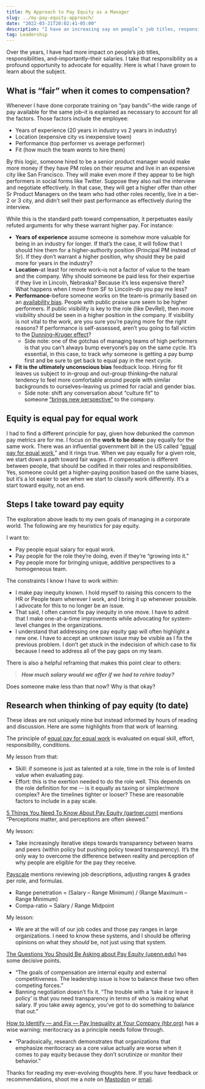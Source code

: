```yaml
---
title: My Approach to Pay Equity as a Manager
slug: ../my-pay-equity-approach/
date: "2022-03-21T20:02:41-05:00"
description: "I have an increasing say on people’s job titles, responsibilities, and their salaries. Here is how I use that for good."
tag: Leadership
---
```


Over the years, I have had more impact on people’s job titles, responsibilities, and–importantly–their salaries. I take that responsibility as a profound opportunity to advocate for equality. Here is what I have grown to learn about the subject.

## What is “fair” when it comes to compensation?

Whenever I have done corporate training on “pay bands”–the wide range of pay available for the same job–it is explained as necessary to account for all the factors. Those factors include the employee:

- Years of experience (20 years in industry vs 2 years in industry)
- Location (expensive city vs inexpensive town)
- Performance (top performer vs average performer)
- Fit (how much the team *wants* to hire them)

By this logic, someone hired to be a senior product manager would make more money if they have PM roles on their resume and live in an expensive city like San Francisco. They will make even more if they appear to be high performers in social forms like Twitter. Suppose they also nail the interview and negotiate effectively. In that case, they will get a higher offer than other Sr Product Managers on the team who had other roles recently, live in a tier-2 or 3 city, and didn’t sell their past performance as effectively during the interview.

While this is the standard path toward compensation, it perpetuates easily refuted arguments for why these warrant higher pay. For instance:

- **Years of experience** assume someone is somehow more valuable for being in an industry for longer. If that’s the case, it will follow that I should hire them for a higher-authority position (Principal PM instead of Sr). If they don’t warrant a higher position, why should they be paid more for years in the industry?
- **Location**–at least for remote work–is not a factor of value to the team and the company. Why should someone be paid less for their expertise if they live in Lincoln, Nebraska? Because it’s less expensive there? What happens when I move from SF to Lincoln–do you pay me less?
- **Performance**–before someone works on the team–is primarily based on an [availability bias](https://en.wikipedia.org/wiki/Availability_heuristic). People with public praise sure seem to be higher performers. If public visibility is key to the role (like DevRel), then more visibility should be seen in a higher position in the company. If visibility is not vital to the work, are you sure you’re paying more for the right reasons? If performance is self-assessed, aren’t you going to fall victim to the [Dunning–Kruger effect](https://en.wikipedia.org/wiki/Dunning%E2%80%93Kruger_effect)?
    - Side note: one of the gotchas of managing teams of high performers is that you can’t always bump everyone’s pay on the same cycle. It’s essential, in this case, to track *why* someone is getting a pay bump first and be sure to get back to equal pay in the next cycle.
- **Fit is the ultimately unconscious bias** feedback loop. Hiring for fit leaves us subject to in-group and out-group thinking–the natural tendency to feel more comfortable around people with similar backgrounds to ourselves–leaving us primed for racial and gender bias.
    - Side note: shift any conversation about “culture fit” to someone [“brings new perspective”](https://www.charthop.com/blog/dei/diversity-in-hiring-3-alternatives-to-hiring-for-cultural-fit/) to the company.

## Equity is equal pay for equal work

I had to find a different principle for pay, given how debunked the common pay metrics are for me. I focus on the **work to be done**: pay equally for the same work. There was an influential government bill in the US called “[equal pay for equal work](https://www.eeoc.gov/equal-paycompensation-discrimination),” and it rings true. When we pay equally for a given role, we start down a path toward fair wages. If compensation is different between people, that should be codified in their roles and responsibilities. Yes, someone could get a higher-paying position based on the same biases, but it’s a lot easier to see when we start to classify work differently. It’s a start toward equity, not an end.

## **Steps I take toward pay equity**

The exploration above leads to my own goals of managing in a corporate world. The following are my heuristics for pay equity.

I want to:

- Pay people equal salary for equal work.
- Pay people for the role they’re doing, even if they’re “growing into it.”
- Pay people more for bringing unique, additive perspectives to a homogeneous team.

The constraints I know I have to work within:

- I make pay inequity known. I hold myself to raising this concern to the HR or People team wherever I work, and I bring it up whenever possible. I advocate for this to no longer be an issue.
- That said, I often cannot fix pay inequity in one move. I have to admit that I make one-at-a-time improvements while advocating for system-level changes in the organizations.
- I understand that addressing one pay equity gap will often highlight a new one. I have to accept an unknown issue may be visible as I fix the previous problem. I don’t get stuck in the indecision of which case to fix because I need to address all of the pay gaps on my team.

There is also a helpful reframing that makes this point clear to others:

> ***How much salary would we offer if we had to rehire today?***
> 

Does someone make less than that now? Why is that okay?

## **Research when thinking of pay equity (to date)**

These ideas are not uniquely mine but instead informed by hours of reading and discussion. Here are some highlights from that work of learning.

The principle of [equal pay for equal work](https://www.dol.gov/agencies/oasam/centers-offices/civil-rights-center/internal/policies/equal-pay-for-equal-work) is evaluated on equal skill, effort, responsibility, conditions.

My lesson from that:

- Skill: if someone is just as talented at a role, time in the role is of limited value when evaluating pay.
- Effort: this is the exertion needed to do the role well. This depends on the role definition for me -- is it equally as taxing or simpler/more complex? Are the timelines tighter or looser? These are reasonable factors to include in a pay scale.

[5 Things You Need To Know About Pay Equity (gartner.com)](https://www.gartner.com/smarterwithgartner/5-things-you-need-to-know-about-pay-equity) mentions “Perceptions matter, and perceptions are often skewed.”

My lesson:

- Take increasingly iterative steps towards transparency between teams and peers (within policy but pushing policy toward transparency). It’s the only way to overcome the difference between reality and perception of why people are eligible for the pay they receive.

[Payscale](https://www.payscale.com/content/dg/webinar-slides/080118-pay-equity.pdf) mentions reviewing job descriptions, adjusting ranges & grades per role, and formulas.

- Range penetration = (Salary – Range Minimum) / (Range Maximum – Range Minimum)
- Compa-ratio = Salary / Range Midpoint

My lesson:

- We are at the will of our job codes and those pay ranges in large organizations. I need to know these systems, and I should be offering opinions on what they *should* be, not just using that system.

[The Questions You Should Be Asking about Pay Equity (upenn.edu)](https://knowledge.wharton.upenn.edu/article/the-questions-you-should-be-asking-about-pay-equity/) has some decisive points.

- “The goals of compensation are internal equity and external competitiveness. The leadership issue is how to balance these two often competing forces.”
- Banning negotiation doesn’t fix it. “The trouble with a ‘take it or leave it policy’ is that you need transparency in terms of who is making what salary. If you take away agency, you’ve got to do something to balance that out.”

[How to Identify — and Fix — Pay Inequality at Your Company (hbr.org)](https://hbr.org/2020/11/how-to-identify-and-fix-pay-inequality-at-your-company) has a wise warning: meritocracy as a principle needs follow through.

- “Paradoxically, research demonstrates that organizations that emphasize meritocracy as a core value actually are worse when it comes to pay equity because they don’t scrutinize or monitor their behavior.”

Thanks for reading my ever-evolving thoughts here. If you have feedback or recommendations, shoot me a note on [Mastodon](https://floss.social/@mbbroberg) or [email](mailto:matthewbbroberg+io@gmail.com).